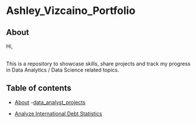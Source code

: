# Ashley_Vizcaino_Portfolio
## About

Hi,     

<br>
This is a repository to showcase skills, share projects and track my progress in Data Analytics / Data Science related topics.  
<br>

## Table of contents
- [About](#about)
-[data_analyst_projects](#data_analyst_projects)
 + [Analyze International Debt Statistics](#Analyze-International-Debt-Statistics)
